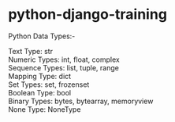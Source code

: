 # python-django-training

Python Data Types:-

Text Type:	str  
Numeric Types:	int, float, complex  
Sequence Types:	list, tuple, range  
Mapping Type:	dict  
Set Types:	set, frozenset  
Boolean Type:	bool  
Binary Types:	bytes, bytearray, memoryview  
None Type:	NoneType  
